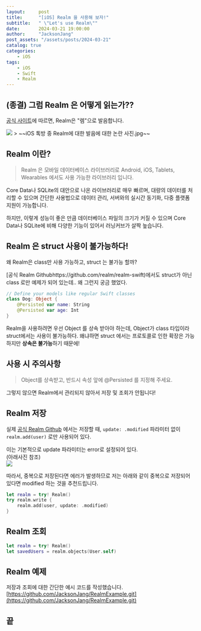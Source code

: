 ```yaml
---
layout:     post
title:      "[iOS] Realm 을 사용해 보자!"
subtitle:   " \"Let's use Realm\""
date:       2024-03-21 19:00:00
author:     "JacksonJang"
post_assets: "/assets/posts/2024-03-21"
catalog: true
categories:
    - iOS
tags:
    - iOS
    - Swift
    - Realm
---
```


## (종결) 그럼 Realm 은 어떻게 읽는가??
[공식 사이트](https://academy.realm.io/kr/posts/gdg-seoul-realm-introduce/)에 따르면, Realm은 "렘"으로 발음합니다.

<img src="{{ page.post_assets }}/realm-kakaotalk.png">
> ~~iOS 톡방 중 Realm에 대한 발음에 대한 논란 사진.jpg~~

## Realm 이란?
> Realm 은 모바일 데이터베이스 라이브러리로 Android, iOS, Tablets, Wearables 에서도 사용 가능한 라이브러리 입니다.

Core Data나 SQLite의 대안으로 나온 라이브러리로 매우 빠르며, 대량의 데이터를 처리할 수 있으며 간단한 사용법으로 데이터 관리, 서버와의 실시간 동기화, 다중 플랫폼 지원이 가능합니다.

하지만, 이렇게 성능이 좋은 만큼 데이터베이스 파일의 크기가 커질 수 있으며 Core Data나 SQLite에 비해 다양한 기능이 있어서 러닝커브가 살짝 높습니다.

## Realm 은 struct 사용이 불가능하다!
왜 Realm은 class만 사용 가능하고, struct 는 불가능 할까?

[공식 Realm Githubhttps://github.com/realm/realm-swift)에서도 struct가 아닌 class 로만 예제가 되어 있는데.. 왜 그런지 궁금 했었다.

```swift
// Define your models like regular Swift classes
class Dog: Object {
    @Persisted var name: String
    @Persisted var age: Int
}
```

Realm을 사용하려면 우선 Object 를 상속 받아야 하는데, Object가 class 타입이라 struct에서는 사용이 불가능하다. 왜냐하면 struct 에서는 프로토콜로 인한 확장은 가능하지만 **상속은 불가능**하기 때문에!

## 사용 시 주의사항
> Object를 상속받고, 반드시 속성 앞에 @Persisted 를 지정해 주세요.

그렇지 않으면 Realm에서 관리되지 않아서 저장 및 조회가 안됩니다!

## Realm 저장
실제 [공식 Realm Github](https://github.com/realm/realm-swift) 에서는 저장할 때, `update: .modified` 파라미터 없이 `realm.add(user)` 로만 사용되어 있다.

이는 기본적으로 update 파라미터는 error로 설정되어 있다.
<br />
(아래사진 참조)
<br />
<img src="{{ page.post_assets }}/realm-add.png">

따라서, 중복으로 저장된다면 에러가 발생하므로 저는 아래와 같이 중복으로 저장되어 있다면 modified 하는 것을 추천드립니다.

```swift
let realm = try! Realm()
try realm.write {
    realm.add(user, update: .modified)
}
```

## Realm 조회
```swift
let realm = try! Realm()        
let savedUsers = realm.objects(User.self)
```

## Realm 예제
저장과 조회에 대한 간단한 예시 코드를 작성했습니다.
<br />
[https://github.com/JacksonJang/RealmExample.git](https://github.com/JacksonJang/RealmExample.git)

## 끝
